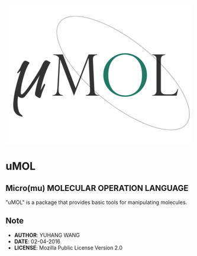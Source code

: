 ![uMOL](logo/umol-logo.png)
# uMOL

## Micro(mu) MOLECULAR OPERATION LANGUAGE
"uMOL" is a package that provides basic tools
for manipulating molecules.

## Note
* **AUTHOR**: YUHANG WANG
* **DATE**: 02-04-2016
* **LICENSE**: Mozilla Public License Version 2.0
